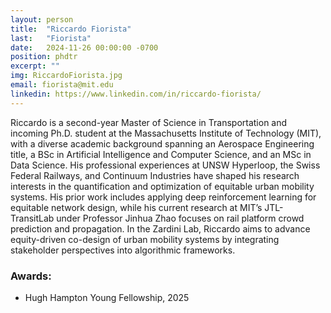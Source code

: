 ```yaml
---
layout: person
title:  "Riccardo Fiorista"
last:   "Fiorista"
date:   2024-11-26 00:00:00 -0700
position: phdtr
excerpt: ""
img: RiccardoFiorista.jpg
email: fiorista@mit.edu
linkedin: https://www.linkedin.com/in/riccardo-fiorista/
---
```


Riccardo is a second-year Master of Science in Transportation and incoming Ph.D. student at the Massachusetts Institute of Technology (MIT), with a diverse academic background spanning an Aerospace Engineering title, a BSc in Artificial Intelligence and Computer Science, and an MSc in Data Science. His professional experiences at UNSW Hyperloop, the Swiss Federal Railways, and Continuum Industries have shaped his research interests in the quantification and optimization of equitable urban mobility systems. His prior work includes applying deep reinforcement learning for equitable network design, while his current research at MIT’s JTL-TransitLab under Professor Jinhua Zhao focuses on rail platform crowd prediction and propagation. 
In the Zardini Lab, Riccardo aims to advance equity-driven co-design of urban mobility systems by integrating stakeholder perspectives into algorithmic frameworks.

### Awards:
- Hugh Hampton Young Fellowship, 2025

